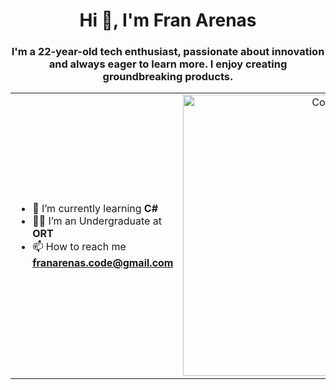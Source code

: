 <h1 align="center">Hi 👋, I'm Fran Arenas</h1>
<h3 align="center">I'm a 22-year-old tech enthusiast, passionate about innovation and always eager to learn more. I enjoy creating groundbreaking products.</h3>
<table align="center">
<tr border="none">
<td width="50%" align="left">
  
- 🌱 I’m currently learning **C#**
- 🧑‍🎓 I’m an Undergraduate at **ORT**
- 📫 How to reach me **franarenas.code@gmail.com**
  

</td>
<td width="50%" align="center">

  <img align="center" alt="Coding" width="450" src="https://repository-images.githubusercontent.com/588181932/e36ec678-7984-4cdd-8e4c-a3932772ff8e">

  
  </td>
</tr>
</table>

 
